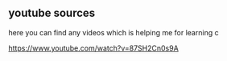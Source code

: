 ## youtube sources
here you can find any videos which is helping me for learning c

https://www.youtube.com/watch?v=87SH2Cn0s9A